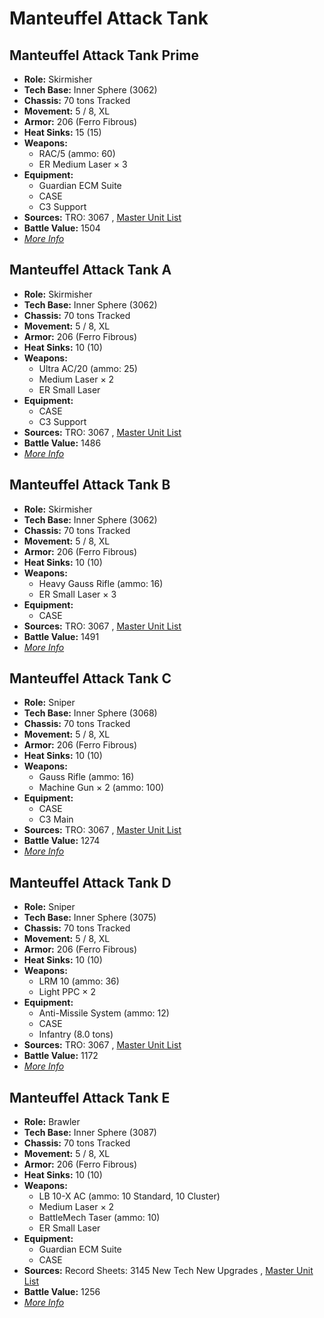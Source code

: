 # Manteuffel Attack Tank 

## Manteuffel Attack Tank Prime 

- **Role:** Skirmisher 
- **Tech Base:** Inner Sphere (3062) 
- **Chassis:** 70 tons Tracked 
- **Movement:** 5 / 8, XL 
- **Armor:** 206 (Ferro Fibrous) 
- **Heat Sinks:** 15 (15) 
- **Weapons:** 
  - RAC/5 (ammo: 60) 
  - ER Medium Laser × 3 
- **Equipment:** 
  - Guardian ECM Suite 
  - CASE 
  - C3 Support 
- **Sources:** TRO: 3067 , [Master Unit List](http://masterunitlist.info/Unit/Details/4586) 
- **Battle Value:** 1504 
- [*More Info*](manteuffel_attack_tank/manteuffel_attack_tank_prime.md) 

## Manteuffel Attack Tank A 

- **Role:** Skirmisher 
- **Tech Base:** Inner Sphere (3062) 
- **Chassis:** 70 tons Tracked 
- **Movement:** 5 / 8, XL 
- **Armor:** 206 (Ferro Fibrous) 
- **Heat Sinks:** 10 (10) 
- **Weapons:** 
  - Ultra AC/20 (ammo: 25) 
  - Medium Laser × 2 
  - ER Small Laser 
- **Equipment:** 
  - CASE 
  - C3 Support 
- **Sources:** TRO: 3067 , [Master Unit List](http://masterunitlist.info/Unit/Details/4584) 
- **Battle Value:** 1486 
- [*More Info*](manteuffel_attack_tank/manteuffel_attack_tank_a.md) 

## Manteuffel Attack Tank B 

- **Role:** Skirmisher 
- **Tech Base:** Inner Sphere (3062) 
- **Chassis:** 70 tons Tracked 
- **Movement:** 5 / 8, XL 
- **Armor:** 206 (Ferro Fibrous) 
- **Heat Sinks:** 10 (10) 
- **Weapons:** 
  - Heavy Gauss Rifle (ammo: 16) 
  - ER Small Laser × 3 
- **Equipment:** 
  - CASE 
- **Sources:** TRO: 3067 , [Master Unit List](http://masterunitlist.info/Unit/Details/4585) 
- **Battle Value:** 1491 
- [*More Info*](manteuffel_attack_tank/manteuffel_attack_tank_b.md) 

## Manteuffel Attack Tank C 

- **Role:** Sniper 
- **Tech Base:** Inner Sphere (3068) 
- **Chassis:** 70 tons Tracked 
- **Movement:** 5 / 8, XL 
- **Armor:** 206 (Ferro Fibrous) 
- **Heat Sinks:** 10 (10) 
- **Weapons:** 
  - Gauss Rifle (ammo: 16) 
  - Machine Gun × 2 (ammo: 100) 
- **Equipment:** 
  - CASE 
  - C3 Main 
- **Sources:** TRO: 3067 , [Master Unit List](http://masterunitlist.info/Unit/Details/5734) 
- **Battle Value:** 1274 
- [*More Info*](manteuffel_attack_tank/manteuffel_attack_tank_c.md) 

## Manteuffel Attack Tank D 

- **Role:** Sniper 
- **Tech Base:** Inner Sphere (3075) 
- **Chassis:** 70 tons Tracked 
- **Movement:** 5 / 8, XL 
- **Armor:** 206 (Ferro Fibrous) 
- **Heat Sinks:** 10 (10) 
- **Weapons:** 
  - LRM 10 (ammo: 36) 
  - Light PPC × 2 
- **Equipment:** 
  - Anti-Missile System (ammo: 12) 
  - CASE 
  - Infantry (8.0 tons) 
- **Sources:** TRO: 3067 , [Master Unit List](http://masterunitlist.info/Unit/Details/5735) 
- **Battle Value:** 1172 
- [*More Info*](manteuffel_attack_tank/manteuffel_attack_tank_d.md) 

## Manteuffel Attack Tank E 

- **Role:** Brawler 
- **Tech Base:** Inner Sphere (3087) 
- **Chassis:** 70 tons Tracked 
- **Movement:** 5 / 8, XL 
- **Armor:** 206 (Ferro Fibrous) 
- **Heat Sinks:** 10 (10) 
- **Weapons:** 
  - LB 10-X AC (ammo: 10 Standard, 10 Cluster) 
  - Medium Laser × 2 
  - BattleMech Taser (ammo: 10) 
  - ER Small Laser 
- **Equipment:** 
  - Guardian ECM Suite 
  - CASE 
- **Sources:** Record Sheets: 3145 New Tech New Upgrades , [Master Unit List](http://masterunitlist.info/Unit/Details/6797) 
- **Battle Value:** 1256 
- [*More Info*](manteuffel_attack_tank/manteuffel_attack_tank_e.md) 

